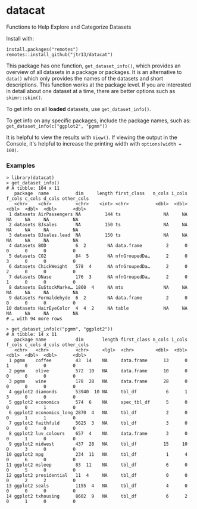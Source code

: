 # datacat
Functions to Help Explore and Categorize Datasets

Install with:
```
install.packages("remotes")
remotes::install_github("jtr13/datacat")
```

This package has one function, `get_dataset_info()`, which provides an overview of all datasets in a package or packages. It is an alternative to `data()` which only provides the names of the datasets and short descriptions. This function works at the package level. If you are interested in detail about one dataset at a time, there are better options such as `skimr::skim()`. 

To get info on all **loaded** datasets, use `get_dataset_info()`.

To get info on any specific packages, include the package names, such as:
`get_dataset_info(c("ggplot2", "pgmm"))`

It is helpful to view the results with `View()`. If viewing the output in the Console, it's helpful to increase the printing width with `options(width = 100)`.

### Examples

```
> library(datacat)
> get_dataset_info()
# A tibble: 104 x 11
   package  name          dim     length first_class   n_cols i_cols f_cols c_cols d_cols other_cols
   <chr>    <chr>         <chr>    <int> <chr>          <dbl>  <dbl>  <dbl>  <dbl>  <dbl>      <dbl>
 1 datasets AirPassengers NA         144 ts                NA     NA     NA     NA     NA         NA
 2 datasets BJsales       NA         150 ts                NA     NA     NA     NA     NA         NA
 3 datasets BJsales.lead  NA         150 ts                NA     NA     NA     NA     NA         NA
 4 datasets BOD           6  2        NA data.frame         2      0      0      0      0          0
 5 datasets CO2           84  5       NA nfnGroupedDa…      2      0      3      0      0          0
 6 datasets ChickWeight   578  4      NA nfnGroupedDa…      2      0      2      0      0          0
 7 datasets DNase         176  3      NA nfnGroupedDa…      2      0      1      0      0          0
 8 datasets EuStockMarke… 1860  4     NA mts               NA     NA     NA     NA     NA         NA
 9 datasets Formaldehyde  6  2        NA data.frame         2      0      0      0      0          0
10 datasets HairEyeColor  4  4  2     NA table             NA     NA     NA     NA     NA         NA
# … with 94 more rows
```


```
> get_dataset_info(c("pgmm", "ggplot2"))
# A tibble: 14 x 11
   package name           dim       length first_class n_cols i_cols f_cols c_cols d_cols other_cols
   <chr>   <chr>          <chr>     <lgl>  <chr>        <dbl>  <dbl>  <dbl>  <dbl>  <dbl>      <dbl>
 1 pgmm    coffee         43  14    NA     data.frame      13      0      1      0      0          0
 2 pgmm    olive          572  10   NA     data.frame      10      0      0      0      0          0
 3 pgmm    wine           178  28   NA     data.frame      28      0      0      0      0          0
 4 ggplot2 diamonds       53940  10 NA     tbl_df           6      1      3      0      0          0
 5 ggplot2 economics      574  6    NA     spec_tbl_df      5      0      0      0      1          0
 6 ggplot2 economics_long 2870  4   NA     tbl_df           2      0      0      1      1          0
 7 ggplot2 faithfuld      5625  3   NA     tbl_df           3      0      0      0      0          0
 8 ggplot2 luv_colours    657  4    NA     data.frame       3      0      0      1      0          0
 9 ggplot2 midwest        437  28   NA     tbl_df          15     10      0      3      0          0
10 ggplot2 mpg            234  11   NA     tbl_df           1      4      0      6      0          0
11 ggplot2 msleep         83  11    NA     tbl_df           6      0      0      5      0          0
12 ggplot2 presidential   11  4     NA     tbl_df           0      0      0      2      2          0
13 ggplot2 seals          1155  4   NA     tbl_df           4      0      0      0      0          0
14 ggplot2 txhousing      8602  9   NA     tbl_df           6      2      0      1      0          0
```


